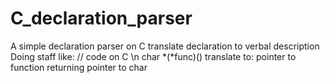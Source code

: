 # C_declaration_parser
A simple declaration parser on C translate declaration to verbal description
Doing staff like:
// code on C \n
char *(*func)()
translate to:
pointer to function returning pointer to char

